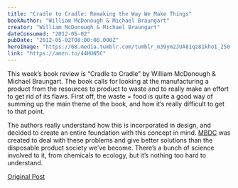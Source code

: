 ```yaml
---
title: "Cradle to Cradle: Remaking the Way We Make Things"
bookAuthor: "William McDonough & Michael Braungart"
creator: "William McDonough & Michael Braungart"
dateConsumed: "2012-05-02"
pubDate: "2012-05-02T08:00:00.000Z"
heroImage: "https://68.media.tumblr.com/tumblr_m39ym2JUA81qz81kho1_250.gif"
link: "https://amzn.to/44HUN5C"
---
```


This week’s book review is “Cradle to Cradle” by William McDonough & Michael Braungart. The book calls for looking at the manufacturing a product from the resources to product to waste and to really make an effort to get rid of its flaws. First off, the waste = food is quite a good way of summing up the main theme of the book, and how it’s really difficult to get to that point.

The authors really understand how this is incorporated in design, and decided to create an entire foundation with this concept in mind. [MBDC](https://mbdc.com/c2c-certified/) was created to deal with these problems and give better solutions than the disposable product society we’ve become. There’s a bunch of science involved to it, from chemicals to ecology, but it’s nothing too hard to understand.

[Original Post](https://jermspeaks.com/post/22261225855/this-weeks-book-review-is-cradle-to-cradle-by)
